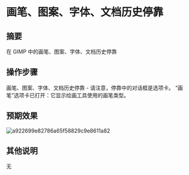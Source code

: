# 画笔、图案、字体、文档历史停靠

## 摘要

在 GIMP 中的画笔、图案、字体、文档历史停靠

## 操作步骤

画笔、图案、字体、文档历史停靠 - 请注意，停靠中的对话框是选项卡。 “画笔”选项卡已打开：它显示绘画工具使用的画笔类型。

## 预期效果

![a922699e82786a65f58829c9e8611a82](https://github.com/microseyuyu/RISCV-testcase/blob/master/GIMP/img/a922699e82786a65f58829c9e8611a82.png)

## 其他说明

无
